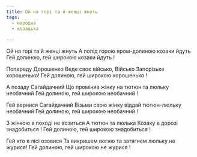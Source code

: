 ```yaml
---
title: Ой на горі та й женці жнуть
tags: 
  - народна
  - козацька
  
---
```

Ой на горі та й женці жнуть
А попід горою яром-долиною козаки йдуть
Гей долиною, гей широкою козаки йдуть !

Попереду Дорошенко
Веде своє військо, Військо Запорізьке хорошенько!
Гей долиною, гей широкою хорошенько !

А позаду Сагайдачний
Що проміняв жінку на тютюн та люльку необачний
Гей долиною, гей широкою необачний !

Гей вернися Сагайдачний
Візьми свою жінку віддай тютюн-люльку необачний
Гей долиною, гей широкою необачний !

З жінкою в поході не возиться
А тютюн та люлька Козаку в дорозі знадобиться !
Гей долиною, гей широкою знадобиться !

Гей хто в лісі озовися
Та викришем вогню та затягнем люльку не журися!
Гей долиною, гей широкою не журися !
